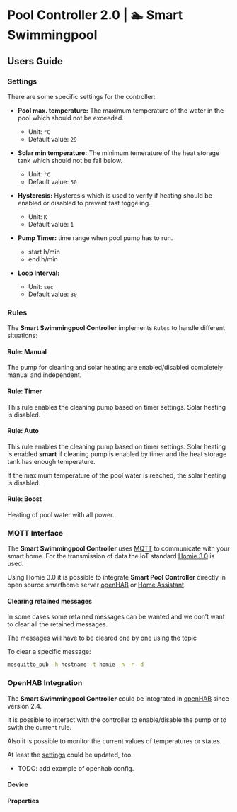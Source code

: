 # Pool Controller 2.0 | 🏊 Smart Swimmingpool

## Users Guide


### Settings

There are some specific settings for the controller:

- **Pool max. temperature:** The maximum temperature of the water in the pool which should not be exceeded.
  
  - Unit: `°C`
  - Default value: `29`

- **Solar min temperature:** The minimum temerature of the heat storage tank which should not be fall below.

  - Unit: `°C`
  - Default value: `50`

- **Hysteresis:** Hysteresis which is used to verify if heating should be enabled or disabled to prevent fast toggeling.

  - Unit: `K`
  - Default value: `1`

- **Pump Timer:** time range when pool pump has to run.
  - start h/min
  - end h/min

- **Loop Interval:**

  - Unit: `sec`
  - Default value: `30`

### Rules

The **Smart Swimmingpool Controller** implements `Rules` to handle different situations:

#### Rule: Manual

The pump for cleaning and solar heating are enabled/disabled completely manual and independent.

#### Rule: Timer

This rule enables the cleaning pump based on timer settings. 
Solar heating is disabled.

#### Rule: Auto

This rule enables the cleaning pump based on timer settings. 
Solar heating is enabled **smart** if cleaning pump is enabled by timer and the heat storage tank has enough temperature. 

If the maximum temperature of the pool water is reached, the solar heating is disabled.


#### Rule: Boost

Heating of pool water with all power.

### MQTT Interface

The **Smart Swimmingpool Controller** uses [MQTT](http://mqtt.org/) to communicate with your smart home. For the transmission of data the IoT standard [Homie 3.0](https://homieiot.github.io) is used.

Using Homie 3.0 it is possible to integrate **Smart Pool Controller** directly in open source smarthome server [openHAB](https://www.openhab.org/) or [Home Assistant](https://www.home-assistant.io/).


#### Clearing retained messages

In some cases some retained messages can be wanted and we don’t want to clear all the retained messages.

The messages will have to be cleared one by one using the topic

To clear a specific message:

```bash
mosquitto_pub -h hostname -t homie -n -r -d
```


### OpenHAB Integration

The **Smart Swimmingpool Controller** could be integrated in [openHAB](https://www.openhab.org) since version 2.4.

It is possible to interact with the controller to enable/disable the pump or to swith the current rule.

Also it is possible to monitor the current values of temperatures or states.

At least the [settings](#settings) could be updated, too. 

- TODO: add example of openhab config.

#### Device

#### Properties
